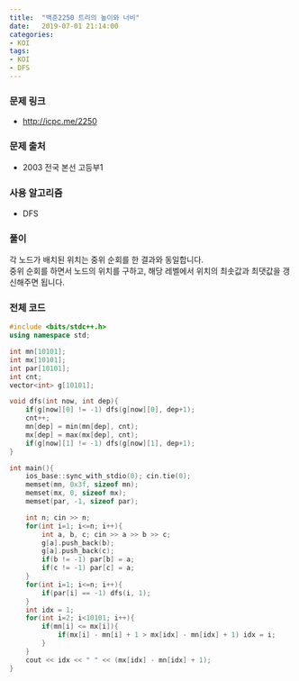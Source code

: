 ```yaml
---
title:  "백준2250 트리의 높이와 너비"
date:   2019-07-01 21:14:00
categories:
- KOI
tags:
- KOI
- DFS
---
```


### 문제 링크
* http://icpc.me/2250

### 문제 출처
* 2003 전국 본선 고등부1

### 사용 알고리즘
* DFS

### 풀이
각 노드가 배치된 위치는 중위 순회를 한 결과와 동일합니다.<br>
중위 순회를 하면서 노드의 위치를 구하고, 해당 레벨에서 위치의 최솟값과 최댓값을 갱신해주면 됩니다.

### 전체 코드
```cpp
#include <bits/stdc++.h>
using namespace std;

int mn[10101];
int mx[10101];
int par[10101];
int cnt;
vector<int> g[10101];

void dfs(int now, int dep){
	if(g[now][0] != -1) dfs(g[now][0], dep+1);
	cnt++;
	mn[dep] = min(mn[dep], cnt);
	mx[dep] = max(mx[dep], cnt);
	if(g[now][1] != -1) dfs(g[now][1], dep+1);
}

int main(){
	ios_base::sync_with_stdio(0); cin.tie(0);
	memset(mn, 0x3f, sizeof mn);
	memset(mx, 0, sizeof mx);
	memset(par, -1, sizeof par);

	int n; cin >> n;
	for(int i=1; i<=n; i++){
		int a, b, c; cin >> a >> b >> c;
		g[a].push_back(b);
		g[a].push_back(c);
		if(b != -1) par[b] = a;
		if(c != -1) par[c] = a;
	}
	for(int i=1; i<=n; i++){
		if(par[i] == -1) dfs(i, 1);
	}
	int idx = 1;
	for(int i=2; i<10101; i++){
		if(mn[i] <= mx[i]){
			if(mx[i] - mn[i] + 1 > mx[idx] - mn[idx] + 1) idx = i;
		}
	}
	cout << idx << " " << (mx[idx] - mn[idx] + 1);
}
```
